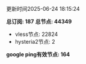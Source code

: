 更新时间2025-06-24 18:15:24

**总订阅: 187**
**总节点: 44349**
- vless节点: 22824
- hysteria2节点: 2

**google ping有效节点: 164**
